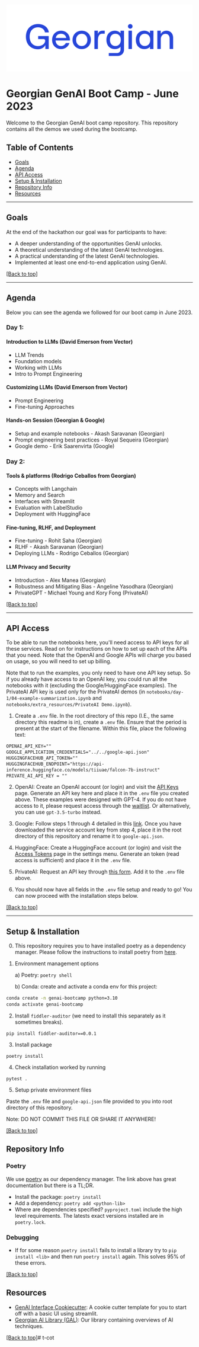 ![Georgian](assets/georgian-logo.png)

# Georgian GenAI Boot Camp - June 2023

Welcome to the Georgian GenAI boot camp repository. This repository contains all the demos we used during the bootcamp. 

## Table of Contents

* [Goals](#goals)
* [Agenda](#agenda)
* [API Access](#api-access)
* [Setup & Installation](#setup--installation)
* [Repository Info](#repository-info)
* [Resources](#resources)

---
## Goals
At the end of the hackathon our goal was for participants to have:
- A deeper understanding of the opportunities GenAI unlocks.
- A theoretical understanding of the latest GenAI technologies.
- A practical understanding of the latest GenAI technologies.
- Implemented at least one end-to-end application using GenAI.

[[Back to top]](#)

---
## Agenda

Below you can see the agenda we followed for our boot camp in June 2023. 

### Day 1: 

#### Introduction to LLMs (David Emerson from Vector)
* LLM Trends
* Foundation models
* Working with LLMs
* Intro to Prompt Engineering

#### Customizing LLMs (David Emerson from Vector)
* Prompt Engineering
* Fine-tuning Approaches

#### Hands-on Session (Georgian & Google)
* Setup and example notebooks - Akash Saravanan (Georgian)
* Prompt engineering best practices - Royal Sequeira (Georgian)
* Google demo - Erik Saarenvirta (Google)

### Day 2:
#### Tools & platforms (Rodrigo Ceballos from Georgian)
* Concepts with Langchain
* Memory and Search
* Interfaces with Streamlit
* Evaluation with LabelStudio
* Deployment with HuggingFace

#### Fine-tuning, RLHF, and Deployment
* Fine-tuning - Rohit Saha (Georgian)
* RLHF - Akash Saravanan (Georgian)
* Deploying LLMs - Rodrigo Ceballos (Georgian)

#### LLM Privacy and Security 
* Introduction - Alex Manea (Georgian)
* Robustness and Mitigating Bias - Angeline Yasodhara (Georgian)
* PrivateGPT - Michael Young and Kory Fong (PrivateAI)

[[Back to top]](#)

---
## API Access
To be able to run the notebooks here, you'll need access to API keys for all these services. Read on for instructions on how to set up each of the APIs that you need. Note that the OpenAI and Google APIs will charge you based on usage, so you will need to set up billing.

Note that to run the examples, you only need to have one API key setup. So if you already have access to an OpenAI key, you could run all the notebooks with it (excluding the Google/HuggingFace examples). The PrivateAI API key is used only for the PrivateAI demos (in `notebooks/day-1/04-example-summarization.ipynb` and `notebooks/extra_resources/PrivateAI Demo.ipynb`). 

1. Create a `.env` file. In the root directory of this repo (I.E., the same directory this readme is in), create a `.env` file. Ensure that the period is present at the start of the filename. Within this file, place the following text:
```
OPENAI_API_KEY=""
GOOGLE_APPLICATION_CREDENTIALS="../../google-api.json"
HUGGINGFACEHUB_API_TOKEN=""
HUGGINGFACEHUB_ENDPOINT="https://api-inference.huggingface.co/models/tiiuae/falcon-7b-instruct"
PRIVATE_AI_API_KEY = ""
```

2. OpenAI: Create an OpenAI account (or login) and visit the [API Keys](https://platform.openai.com/account/api-keys) page. Generate an API key here and place it in the `.env` file you created above. These examples were designed with GPT-4. If you do not have access to it, please request access through the [waitlist](https://openai.com/waitlist/gpt-4-api). Or alternatively, you can use `gpt-3.5-turbo` instead.

3. Google: Follow steps 1 through 4 detailed in this [link](https://cloud.google.com/vertex-ai/docs/start/client-libraries). Once you have downloaded the service account key from step 4, place it in the root directory of this repository and rename it to `google-api.json`. 

4. HuggingFace: Create a HuggingFace account (or login) and visit the [Access Tokens](https://huggingface.co/settings/tokens) page in the settings menu. Generate an token (read access is sufficient) and place it in the `.env` file.

5. PrivateAI: Request an API key through [this form](https://www.private-ai.com/api-key/). Add it to the `.env` file above.

6. You should now have all fields in the `.env` file setup and ready to go! You can now proceed with the installation steps below.

[[Back to top]](#)

---
## Setup & Installation

0. This repository requires you to have installed poetry as a dependency manager. Please follow the instructions to install poetry from [here](https://python-poetry.org/docs/#installation). 

1. Environment management options
   
    a)  Poetry: ```poetry shell```
    
    b) Conda: create and activate a conda env for this project:
```bash
conda create -n genai-bootcamp python=3.10
conda activate genai-bootcamp
```

2. Install `fiddler-auditor` (we need to install this separately as it sometimes breaks).
```
pip install fiddler-auditor==0.0.1
```

3. Install package
```
poetry install
```

4. Check installation worked by running 
```
pytest .
```

5. Setup private environment files

Paste the `.env` file and `google-api.json` file provided to you into root directory of this repository.

Note: DO NOT COMMIT THIS FILE OR SHARE IT ANYWHERE!

[[Back to top]](#)

## Repository Info
### Poetry
We use [poetry](https://python-poetry.org/) as our dependency manager.
The link above has great documentation but there is a TL;DR.

- Install the package: `poetry install`
- Add a dependency: `poetry add <python-lib>`
- Where are dependencies specified? `pyproject.toml` include the high level requirements. The latests exact versions installed are in `poetry.lock`.

### Debugging
- If for some reason `poetry install` fails to install a library try to `pip install <lib>` and then run `poetry install` again. This solves 95% of these errors.

[[Back to top]](#)

## Resources

* [GenAI Interface Cookiecutter](https://github.com/rodrigo-georgian/genai-interface-cookiecutter): A cookie cutter template for you to start off with a basic UI using streamlit.
* [Georgian AI Library (GAL)](https://github.com/georgian-io/GAL): Our library containing overviews of AI techniques.

[[Back to top]](#)# t-cot
